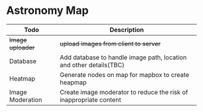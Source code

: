 # Astronomy Map



| Todo             | Description                                                             |
|------------------|-------------------------------------------------------------------------|
| ~~Image uploader~~ |   ~~upload images from client to server~~                     |
| Database |   Add database to handle image path, location and other details(TBC)                    |
| Heatmap | Generate nodes on map for mapbox to create heapmap                |
| Image Moderation | Create image moderator to reduce the risk of inappropriate content |
